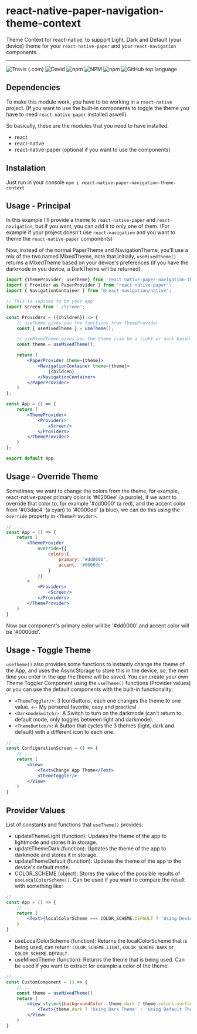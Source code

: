 # react-native-paper-navigation-theme-context
Theme Context for react-native, to support Light, Dark and Default (your device) theme for your `react-native-paper` and your `react-navigation` components.

---

![Travis (.com)](https://img.shields.io/travis/com/jebbarbas/react-native-paper-navigation-theme-context)
![David](https://img.shields.io/david/jebbarbas/react-native-paper-navigation-theme-context)
![npm](https://img.shields.io/npm/dt/react-native-paper-navigation-theme-context)
![NPM](https://img.shields.io/npm/l/react-native-paper-navigation-theme-context)
![npm](https://img.shields.io/npm/v/react-native-paper-navigation-theme-context)
![GitHub top language](https://img.shields.io/github/languages/top/jebbarbas/react-native-paper-navigation-theme-context)

## Dependencies
To make this module work, you have to be working in a `react-native` project. (If you want to use the built-in
components to toggle the theme you have to need `react-native-paper` installed aswell).

So basically, these are the modules that you need to have installed.
- react
- react-native
- react-native-paper (optional if you want to use the components)

## Instalation
Just run in your console
`npm i react-native-paper-navigation-theme-context`

## Usage - Principal
In this example I'll provide a theme to `react-native-paper` and `react-navigation`, but if you want, you can add
it to only one of them. (For example if your project doesn't use `react-navigation` and you want to theme the 
`react-native-paper` components)

Now, instead of the normal PaperTheme and NavigationTheme, you'll use a mix of the two named MixedTheme, note that
initially, `useMixedTheme()` returns a MixedTheme based on your device's preferences (if you have the darkmode in you
device, a DarkTheme will be returned).

```jsx
import {ThemeProvider, useTheme} from 'react-native-paper-navigation-theme-context';
import { Provider as PaperProvider } from "react-native-paper";
import { NavigationContainer } from "@react-navigation/native";

// This is suposed to be your app
import Screen from './Screen';

const Providers = ({children}) => {
    // useTheme gives you the functions from ThemeProvider
    const { useMixedTheme } = useTheme();

    // useMixedTheme gives you the theme (can be a light or dark based on your device's preferences)
    const theme = useMixedTheme();

    return (
        <PaperProvider theme={theme}>
            <NavigationContainer theme={theme}>
                {children}
            </NavigationContainer>
        </PaperProvider>
    )
};

const App = () => {
    return (
        <ThemeProvider>
            <Providers>
                <Screen/>
            </Providers>
        </ThemeProvider>
    )
};

export default App;
```

## Usage - Override Theme
Sometimes, we want to change the colors from the theme, for example, react-native-paper primary color is '#6200ee'
(a purple), if we want to override that color to, for example '#dd0000' (a red), and the accent color from '#03dac4'
(a cyan) to '#0000dd' (a blue), we can do this using the `override` property in `<ThemeProvider>`.

```jsx
// ...
const App = () => {
    return (
        <ThemeProvider 
            override={{
                colors:{
                    primary: '#dd0000', 
                    accent: '#0000dd'
                }
            }}
        >
            <Providers>
                <Screen/>
            </Providers>
        </ThemeProvider>
    )
}
```

Now our component's primary color will be '#dd0000' and accent color will be '#0000dd'.

## Usage - Toggle Theme
`useTheme()` also provides some functions to instantly change the theme of the App, and uses the AsyncStorage to
store this in the device, so, the next time you enter in the app the theme will be saved. You can create your own
Theme Toggler Component using the `useTheme()` functions (Provider values) or you can use the default components 
with the built-in functionality: 
- `<ThemeToggler/>`: 3 IconButtons, each one changes the theme to one value. <-- My personal favorite, 
easy and practical
- `<DarkmodeSwitch/>`: A Switch to turn on the darkmode (can't return to default mode, only toggles between light
and darkmode).
- `<ThemeButton/>`: A Button that cycles the 3 themes (light, dark and default) with a different icon to each one.

```jsx
// ...
const ConfigurationScreen = () => {
    // ...
    return (
        <View>
            <Text>Change App Theme</Text>
            <ThemeToggler/>
        </View>
    )
}
```

## Provider Values
List of constants and functions that `useTheme()` provides:
- updateThemeLight (function): Updates the theme of the app to lightmode and stores it in storage.
- updateThemeDark (function): Updates the theme of the app to darkmode and stores it in storage.
- updateThemeDefault (function): Updates the theme of the app to the device's default mode.
- COLOR_SCHEME (object): Stores the value of the possible results of `useLocalColorScheme()`. 
Can be used if you want to compare the result with something like:
```jsx
// ...
const App = () => {
    // ...
    return (
        <Text>{localColorScheme === COLOR_SCHEME.DEFAULT ? 'Using Device Theme' : 'Using Local Theme'}</Text>
    )
}
```
- useLocalColorScheme (function): Returns the localColorScheme that is being used, can return: 
`COLOR_SCHEME.LIGHT`, `COLOR_SCHEME.DARK` or `COLOR_SCHEME.DEFAULT`.
- useMixedTheme (function): Returns the theme that is being used. Can be used if you want to extract for example
a color of the theme:
```jsx
// ...
const CustomComponent = () => {
    // ...
    const theme = useMixedTheme()
    return (
        <View style={{backgroundColor: theme.dark ? theme.colors.surface : theme.colors.primary}}>
            <Text>{theme.dark ? 'Using Dark Theme' : 'Using Default Theme'}</Text>
        </View>
    )
}
```